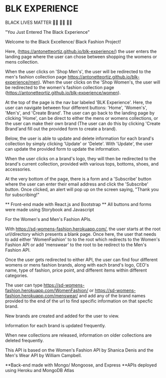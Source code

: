 # BLK EXPERIENCE
BLACK LIVES MATTER ✊🏾 ✊🏾 ✊🏾


"You Just Entered The Black Experience"

Welcome to the Black Excellence/ Black Fashion Project!

Here, (https://antonetteortiz.github.io/blk-experience/) the user enters the landing page where the user can chose between shopping the womens or mens collection.  

When the user clicks on 'Shop Men's', the user will be redirected to the men's fashion collection page https://antonetteortiz.github.io/blk-experience/men). When the user clicks on the 'Shop Women's, the user will be redirected to the women's fashion collection page (https://antonetteortiz.github.io/blk-experience/women). 

At the top of the page is the nav bar labeled 'BLK Experience'. Here, the user can navigate between four different buttons: 'Home', 'Women's', 'Men's', and 'Create Brand'. The user can go back to the landing page by clicking 'Home', can be direct to either the mens or womens collections, or the user can make their own brand (The user can do this by clicking 'Create Brand'and fill out the provided form to create a brand).


Below, the user is able to update and delete information for each brand's collection by simply clicking 'Update' or 'Delete'. With 'Update', the user can update the provided form to update the information. 

When the user clicks on a brand's logo, they will then be redirected to the brand's current collection, provided with various tops, bottoms, shoes, and accessories.

At the very bottom of the page, there is a form and a 'Subscribe' button where the user can enter their email address and click the 'Subscribe' button. Once clicked, an alert will pop up on the screen saying, "Thank you for subscribing!"

** Front-end made with React.js and Bootstrap
** All buttons and forms were made using Storybook and Javascript

For the Women's and Men's Fashion APIs.

With https://sd-womens-fashion.herokuapp.com/, the user starts at the root url/directory which presents a blank page. Once here, the user that needs to add either 'WomenFashion' to to the root which redirects to the Women's Fashion API or add 'menswear' to the root to be redirect to the Men's Fashion API.

Once the user gets redirected to either API, the user can find four different womens or mens fashion brands, along with each brand's logo, CEO's name, type of fashion, price point, and different items within different categories.

The user can type https://sd-womens-fashion.herokuapp.com/WomenFashion/ or https://sd-womens-fashion.herokuapp.com/menswear/ and add any of the brand names provided to the end of the url to find specific information on that specfic brand.

New brands are created and added for the user to view.

Information for each brand is updated frequently.

When new collections are released, information on older collections are deleted frequently.

This API is based on the Women's Fashion API by Shanica Denis and the Men's Wear API by William Campbell.

**Back-end made with Mongo/ Mongoose, and Express
**APIs deployed using Heroku and MongoDB Atlas



